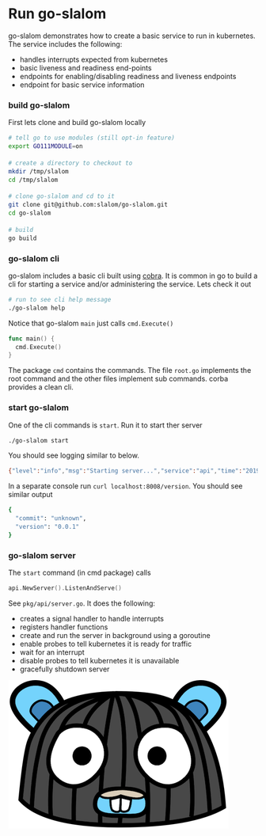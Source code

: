 # Run go-slalom

go-slalom demonstrates how to create a basic service to run in kubernetes. The service includes the following:

- handles interrupts expected from kubernetes
- basic liveness and readiness end-points
- endpoints for enabling/disabling readiness and liveness endpoints
- endpoint for basic service information

### build go-slalom

First lets clone and build go-slalom locally

```bash
# tell go to use modules (still opt-in feature)
export GO111MODULE=on

# create a directory to checkout to
mkdir /tmp/slalom
cd /tmp/slalom
 
# clone go-slalom and cd to it
git clone git@github.com:slalom/go-slalom.git
cd go-slalom

# build
go build
```

### go-slalom cli

go-slalom includes a basic cli built using [cobra](https://github.com/spf13/cobra). It is common in go to build a cli
for starting a service and/or administering the service. Lets check it out

```bash
# run to see cli help message
./go-slalom help
```

Notice that go-slalom `main` just calls `cmd.Execute()`

```go
func main() {
  cmd.Execute()
}
```

The package `cmd` contains the commands. The file `root.go` implements the root command and the other files implement 
sub commands. corba provides a clean cli.


### start go-slalom
One of the cli commands is `start`. Run it to start ther server

```bash
./go-slalom start
```

You should see logging similar to below. 
```bash
{"level":"info","msg":"Starting server...","service":"api","time":"2019-05-09T13:22:03-07:00"}
```

In a separate console run `curl localhost:8008/version`. You should see similar output 
```bash
{
  "commit": "unknown",
  "version": "0.0.1"
}
```

### go-slalom server

The `start` command (in cmd package) calls
```go
api.NewServer().ListenAndServe()
``` 

See `pkg/api/server.go`. It does the following:

- creates a signal handler to handle interrupts
- registers handler functions
- create and run the server in background using a goroutine
- enable probes to tell kubernetes it is ready for traffic
- wait for an interrupt
- disable probes to tell kubernetes it is unavailable
- gracefully shutdown server


![gopher-head](images/gopher_head.png)